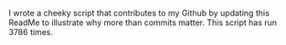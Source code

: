 I wrote a cheeky script that contributes to my Github by updating this ReadMe to illustrate why more than commits matter. This script has run 3786 times.